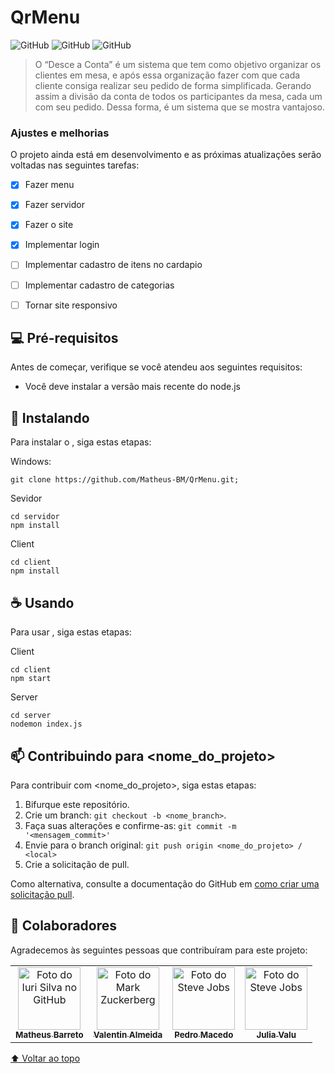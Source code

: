 # QrMenu


![GitHub](https://img.shields.io/badge/React-20232A?style=for-the-badge&logo=react&logoColor=61DAFB)
![GitHub](https://img.shields.io/badge/Node.js-43853D?style=for-the-badge&logo=node.js&logoColor=white)
![GitHub](https://img.shields.io/badge/PostgreSQL-316192?style=for-the-badge&logo=postgresql&logoColor=white)

>O “Desce a Conta” é um sistema que tem como objetivo organizar os clientes em mesa, e após essa organização fazer com que cada cliente consiga realizar seu pedido de forma simplificada. Gerando assim a divisão da conta de todos os participantes da mesa, cada um com seu pedido. Dessa forma, é um sistema que se mostra vantajoso.


### Ajustes e melhorias

O projeto ainda está em desenvolvimento e as próximas atualizações serão voltadas nas seguintes tarefas:

- [x] Fazer menu
- [x] Fazer servidor
- [x] Fazer o site 
- [x] Implementar login 
- [ ] Implementar cadastro de itens no cardapio
- [ ] Implementar cadastro de categorias
- [ ] Tornar site responsivo


## 💻 Pré-requisitos

Antes de começar, verifique se você atendeu aos seguintes requisitos:

* Você deve instalar a versão mais recente do node.js

## 🚀 Instalando <QrMenu>

Para instalar o <QrMenu>, siga estas etapas:

Windows:
```
git clone https://github.com/Matheus-BM/QrMenu.git;
```
Sevidor
```
cd servidor 
npm install
````
Client
```
cd client
npm install
```

## ☕ Usando <QrMenu>

Para usar <QrMenu>, siga estas etapas:

Client 
```
cd client
npm start
```
Server
```
cd server
nodemon index.js
```

## 📫 Contribuindo para <nome_do_projeto>

Para contribuir com <nome_do_projeto>, siga estas etapas:

1. Bifurque este repositório.
2. Crie um branch: `git checkout -b <nome_branch>`.
3. Faça suas alterações e confirme-as: `git commit -m '<mensagem_commit>'`
4. Envie para o branch original: `git push origin <nome_do_projeto> / <local>`
5. Crie a solicitação de pull.

Como alternativa, consulte a documentação do GitHub em [como criar uma solicitação pull](https://help.github.com/en/github/collaborating-with-issues-and-pull-requests/creating-a-pull-request).

## 🤝 Colaboradores

Agradecemos às seguintes pessoas que contribuíram para este projeto:

<table>
  <tr>
    <td align="center">
      <a href="#">
        <img src="https://i.imgur.com/X0x6GUp.png" width="100px;" alt="Foto do Iuri Silva no GitHub"/><br>
        <sub>
          <b>Matheus Barreto</b>
        </sub>
      </a>
    </td>
    <td align="center">
      <a href="#">
        <img src="https://i.imgur.com/rLMJJfV.jpeg" width="100px;" alt="Foto do Mark Zuckerberg"/><br>
        <sub>
          <b>Valentin Almeida</b>
        </sub>
      </a>
    </td>
    <td align="center">
      <a href="#">
        <img src="https://i.imgur.com/XPLgsA5.jpeg" width="100px;" alt="Foto do Steve Jobs"/><br>
        <sub>
          <b>Pedro Macedo</b>
        </sub>
      </a>
    </td>
     <td align="center">
      <a href="#">
        <img src="https://i.imgur.com/GlpDxZp.jpeg" width="100px;" alt="Foto do Steve Jobs"/><br>
        <sub>
          <b>Julia Valu</b>
        </sub>
      </a>
    </td>
  </tr>
</table>


[⬆ Voltar ao topo](#nome-do-projeto)<br> 
